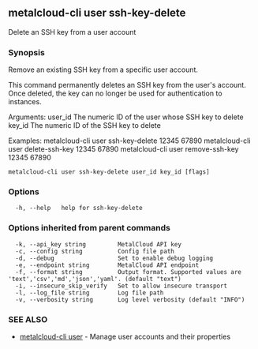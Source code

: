 ## metalcloud-cli user ssh-key-delete

Delete an SSH key from a user account

### Synopsis

Remove an existing SSH key from a specific user account.

This command permanently deletes an SSH key from the user's account. Once deleted,
the key can no longer be used for authentication to instances.

Arguments:
  user_id                 The numeric ID of the user whose SSH key to delete
  key_id                  The numeric ID of the SSH key to delete

Examples:
  metalcloud-cli user ssh-key-delete 12345 67890
  metalcloud-cli user delete-ssh-key 12345 67890
  metalcloud-cli user remove-ssh-key 12345 67890

```
metalcloud-cli user ssh-key-delete user_id key_id [flags]
```

### Options

```
  -h, --help   help for ssh-key-delete
```

### Options inherited from parent commands

```
  -k, --api_key string         MetalCloud API key
  -c, --config string          Config file path
  -d, --debug                  Set to enable debug logging
  -e, --endpoint string        MetalCloud API endpoint
  -f, --format string          Output format. Supported values are 'text','csv','md','json','yaml'. (default "text")
  -i, --insecure_skip_verify   Set to allow insecure transport
  -l, --log_file string        Log file path
  -v, --verbosity string       Log level verbosity (default "INFO")
```

### SEE ALSO

* [metalcloud-cli user](metalcloud-cli_user.md)	 - Manage user accounts and their properties

